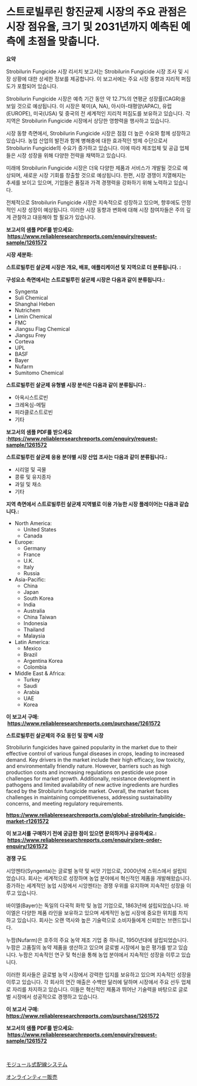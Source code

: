 <p><h1>스트로빌루린 항진균제 시장의 주요 관점은 시장 점유율, 크기 및 2031년까지 예측된 예측에 초점을 맞춥니다.</h1></p><p><strong>요약</strong></p>
<p><p>Strobilurin Fungicide 시장 리서치 보고서는 Strobilurin Fungicide 시장 조사 및 시장 상황에 대한 상세한 정보를 제공합니다. 이 보고서에는 주요 시장 동향과 지리적 퍼짐도가 포함되어 있습니다.</p><p>Strobilurin Fungicide 시장은 예측 기간 동안 약 12.7%의 연평균 성장률(CAGR)을 보일 것으로 예상됩니다. 이 시장은 북미(A, NA), 아시아-태평양(APAC), 유럽(EUROPE), 미국(USA) 및 중국의 전 세계적인 지리적 퍼짐도를 보유하고 있습니다. 각 지역은 Strobilurin Fungicide 시장에서 상당한 영향력을 행사하고 있습니다.</p><p>시장 동향 측면에서, Strobilurin Fungicide 시장은 점점 더 높은 수요와 함께 성장하고 있습니다. 농업 산업의 발전과 함께 병해충에 대한 효과적인 방제 수단으로서 Strobilurin Fungicide의 수요가 증가하고 있습니다. 이에 따라 제조업체 및 공급 업체들은 시장 성장을 위해 다양한 전략을 채택하고 있습니다.</p><p>미래에 Strobilurin Fungicide 시장은 더욱 다양한 제품과 서비스가 개발될 것으로 예상되며, 새로운 시장 기회를 창출할 것으로 예상됩니다. 한편, 시장 경쟁이 치열해지는 추세를 보이고 있으며, 기업들은 품질과 가격 경쟁력을 강화하기 위해 노력하고 있습니다.</p><p>전체적으로 Strobilurin Fungicide 시장은 지속적으로 성장하고 있으며, 향후에도 안정적인 시장 성장이 예상됩니다. 이러한 시장 동향과 변화에 대해 시장 참여자들은 주의 깊게 관찰하고 대응해야 할 필요가 있습니다.</p></p>
<p><strong>보고서의 샘플 PDF를 받으세요: &nbsp;<a href="https://www.reliableresearchreports.com/enquiry/request-sample/1261572">https://www.reliableresearchreports.com/enquiry/request-sample/1261572</a></strong></p>
<p><strong>시장 세분화:</strong></p>
<p><strong> 스트로빌루린 살균제 시장은 개요, 배포, 애플리케이션 및 지역으로 더 분류됩니다. :</strong></p>
<p><strong>구성요소 측면에서는 스트로빌루린 살균제 시장은 다음과 같이 분류됩니다.:</strong></p>
<p><ul><li>Syngenta</li><li>Suli Chemical</li><li>Shanghai Heben</li><li>Nutrichem</li><li>Limin Chemical</li><li>FMC</li><li>Jiangsu Flag Chemical</li><li>Jiangsu Frey</li><li>Corteva</li><li>UPL</li><li>BASF</li><li>Bayer</li><li>Nufarm</li><li>Sumitomo Chemical</li></ul></p>
<p><strong> 스트로빌루린 살균제 유형별 시장 분석은 다음과 같이 분류됩니다.:</strong></p>
<p><ul><li>아옥시스트로빈</li><li>크레옥심-메틸</li><li>피라클로스트로빈</li><li>기타</li></ul></p>
<p><strong>보고서의 샘플 PDF를 받으세요 :<a href="https://www.reliableresearchreports.com/enquiry/request-sample/1261572">https://www.reliableresearchreports.com/enquiry/request-sample/1261572</a></strong></p>
<p><strong> 스트로빌루린 살균제 응용 분야별 시장 산업 조사는 다음과 같이 분류됩니다.:</strong></p>
<p><ul><li>시리얼 및 곡물</li><li>콩류 및 유지종자</li><li>과일 및 채소</li><li>기타</li></ul></p>
<p><strong>지역 측면에서 스트로빌루린 살균제 지역별로 이용 가능한 시장 플레이어는 다음과 같습니다.:</strong></p>
<p><ul>
    <li>
        North America:
        <ul>
            <li>United States</li>
            <li>Canada</li>
        </ul>
    </li>
    <li>
        Europe:
        <ul>
            <li>Germany</li>
            <li>France</li>
            <li>U.K.</li>
            <li>Italy</li>
            <li>Russia</li>
        </ul>
    </li>
    <li>
        Asia-Pacific:
        <ul>
            <li>China</li>
            <li>Japan</li>
            <li>South Korea</li>
            <li>India</li>
            <li>Australia</li>
            <li>China Taiwan</li>
            <li>Indonesia</li>
            <li>Thailand</li>
            <li>Malaysia</li>
        </ul>
    </li>
    <li>
        Latin America:
        <ul>
            <li>Mexico</li>
            <li>Brazil</li>
            <li>Argentina Korea</li>
            <li>Colombia</li>
        </ul>
    </li>
    <li>
        Middle East & Africa:
        <ul>
            <li>Turkey</li>
            <li>Saudi</li>
            <li>Arabia</li>
            <li>UAE</li>
            <li>Korea</li>
        </ul>
    </li>
    </ul></p>
<p><strong>이 보고서 구매: &nbsp;<a href="https://www.reliableresearchreports.com/purchase/1261572">https://www.reliableresearchreports.com/purchase/1261572</a></strong></p>
<p><strong>스트로빌루린 살균제의 주요 동인 및 장벽 시장</strong></p>
<p><p>Strobilurin fungicides have gained popularity in the market due to their effective control of various fungal diseases in crops, leading to increased demand. Key drivers in the market include their high efficacy, low toxicity, and environmentally friendly nature. However, barriers such as high production costs and increasing regulations on pesticide use pose challenges for market growth. Additionally, resistance development in pathogens and limited availability of new active ingredients are hurdles faced by the Strobilurin fungicide market. Overall, the market faces challenges in maintaining competitiveness, addressing sustainability concerns, and meeting regulatory requirements.</p></p>
<p><strong><a href="https://www.reliableresearchreports.com/global-strobilurin-fungicide-market-r1261572">https://www.reliableresearchreports.com/global-strobilurin-fungicide-market-r1261572</a></strong></p>
<p><strong>이 보고서를 구매하기 전에 궁금한 점이 있으면 문의하거나 공유하세요.: &nbsp;<a href="https://www.reliableresearchreports.com/enquiry/pre-order-enquiry/1261572">https://www.reliableresearchreports.com/enquiry/pre-order-enquiry/1261572</a></strong></p>
<p><strong>경쟁 구도</strong></p>
<p><p>시앙젠타(Syngenta)는 글로벌 농약 및 씨앗 기업으로, 2000년에 스위스에서 설립되었습니다. 회사는 세계적으로 성장하며 농업 분야에서 혁신적인 제품을 개발해왔습니다. 증가하는 세계적인 농업 시장에서 시앙젠타는 경쟁 우위를 유지하며 지속적인 성장을 이루고 있습니다.</p><p>바이엘(Bayer)는 독일의 다국적 화학 및 농업 기업으로, 1863년에 설립되었습니다. 바이엘은 다양한 제품 라인을 보유하고 있으며 세계적인 농업 시장에 중요한 위치를 차지하고 있습니다. 회사는 오랜 역사와 높은 기술력으로 소비자들에게 신뢰받는 브랜드입니다.</p><p>누팜(Nufarm)은 호주의 주요 농약 제조 기업 중 하나로, 1950년대에 설립되었습니다. 누팜은 고품질의 농약 제품을 생산하고 있으며 글로벌 시장에서 높은 평가를 받고 있습니다. 누팜은 지속적인 연구 및 혁신을 통해 농업 분야에서 지속적인 성장을 이루고 있습니다.</p><p>이러한 회사들은 글로벌 농약 시장에서 강력한 입지를 보유하고 있으며 지속적인 성장을 이루고 있습니다. 각 회사의 연간 매출은 수백만 달러에 달하며 시장에서 주요 선두 업체로 자리를 차지하고 있습니다. 이들은 혁신적인 제품과 뛰어난 기술력을 바탕으로 글로벌 시장에서 성공적으로 경쟁하고 있습니다.</p></p>
<p><strong>이 보고서 구매: &nbsp; <a href="https://www.reliableresearchreports.com/purchase/1261572">https://www.reliableresearchreports.com/purchase/1261572</a></strong></p>
<p><strong>보고서의 샘플 PDF를 받으세요: &nbsp;<a href="https://www.reliableresearchreports.com/enquiry/request-sample/1261572">https://www.reliableresearchreports.com/enquiry/request-sample/1261572</a></strong><strong></strong></p>
<p>&nbsp;</p>
<p><p><a href="https://medium.com/@thomassandoval55/%E3%83%A2%E3%82%B8%E3%83%A5%E3%83%A9%E3%83%BC%E3%82%A6%E3%82%A3%E3%83%AA%E3%83%B3%E3%82%B0%E3%82%B7%E3%82%B9%E3%83%86%E3%83%A0%E5%B8%82%E5%A0%B4-2031%E5%B9%B4%E3%81%BE%E3%81%A7%E3%81%AE%E6%88%90%E5%8A%9F%E3%81%99%E3%82%8B%E3%83%93%E3%82%B8%E3%83%8D%E3%82%B9%E6%88%A6%E7%95%A5%E3%81%AE%E9%8D%B5-b461e32757a9">モジュール式配線システム</a></p><p><a href="https://medium.com/@austinjames1907/%E3%82%AA%E3%83%B3%E3%83%A9%E3%82%A4%E3%83%B3%E8%8C%B6%E8%B2%A9%E5%A3%B2%E5%B8%82%E5%A0%B4%E3%81%AE%E8%A6%8F%E6%A8%A1%E3%81%AF-%E3%82%B0%E3%83%AD%E3%83%BC%E3%83%90%E3%83%AB%E7%94%A3%E6%A5%AD%E3%81%AE%E4%B8%AD%E3%81%A7%E6%9C%80%E8%89%AF%E3%81%AE%E3%83%9E%E3%83%BC%E3%82%B1%E3%83%86%E3%82%A3%E3%83%B3%E3%82%B0%E3%83%81%E3%83%A3%E3%83%8D%E3%83%AB%E3%82%92%E7%A4%BA%E3%81%97%E3%81%A6%E3%81%84%E3%81%BE%E3%81%99-dbb383a3d325">オンラインティー販売</a></p></p>